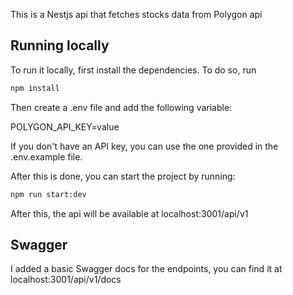This is a Nestjs api that fetches stocks data from Polygon api

## Running locally

To run it locally, first install the dependencies. To do so, run

```bash
npm install
```

Then create a .env file and add the following variable:

POLYGON_API_KEY=value

If you don't have an API key, you can use the one provided in the .env.example file.

After this is done, you can start the project by running:

```bash
npm run start:dev
```

After this, the api will be available at localhost:3001/api/v1

## Swagger

I added a basic Swagger docs for the endpoints, you can find it at localhost:3001/api/v1/docs
